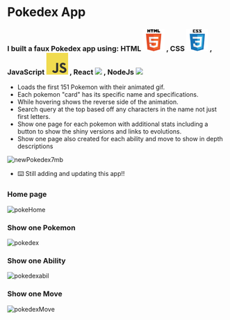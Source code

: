 # Pokedex App

### I built a faux Pokedex app using: HTML <img width=50px src="https://raw.githubusercontent.com/github/explore/80688e429a7d4ef2fca1e82350fe8e3517d3494d/topics/html/html.png">&nbsp;, CSS <img width=50px src="https://raw.githubusercontent.com/github/explore/80688e429a7d4ef2fca1e82350fe8e3517d3494d/topics/css/css.png">&nbsp;, JavaScript <img width=50px src="https://raw.githubusercontent.com/github/explore/80688e429a7d4ef2fca1e82350fe8e3517d3494d/topics/javascript/javascript.png">&nbsp;, React <img width=50px src="https://upload.wikimedia.org/wikipedia/commons/a/a7/React-icon.svg">&nbsp;, NodeJs <img width=50px src="https://images.g2crowd.com/uploads/product/image/large_detail/large_detail_f0b606abb6d19089febc9faeeba5bc05/nodejs-development-services.png">&nbsp;

- Loads the first 151 Pokemon with their animated gif.
- Each pokemon "card" has its specific name and specifications.
- While hovering shows the reverse side of the animation.
- Search query at the top based off any characters in the name not just first letters.
- Show one page for each pokemon with additional stats including a button to show the shiny versions and links to evolutions.
- Show one page also created for each ability and move to show in depth descriptions

  
![newPokedex7mb](https://github.com/k-mabbott/Pokedex/assets/128265569/e2919a45-5060-44ae-bb5a-9224936b3cd9)

- ⌨️ Still adding and updating this app!!

### Home page

![pokeHome](https://github.com/k-mabbott/Pokedex/assets/128265569/7ebdc17e-21f5-436a-8cde-eff3b95dcd4e)

### Show one Pokemon

![pokedex](https://github.com/k-mabbott/Pokedex/assets/128265569/c516e0f9-8aff-42f2-9711-7c5494560ff1)

### Show one Ability

![pokedexabil](https://github.com/k-mabbott/Pokedex/assets/128265569/e4fe1d28-212f-45ed-8b28-71fe0b63079a)

### Show one Move

![pokedexMove](https://github.com/k-mabbott/Pokedex/assets/128265569/95082cb2-cb19-45ef-b429-43a094db9f21)

